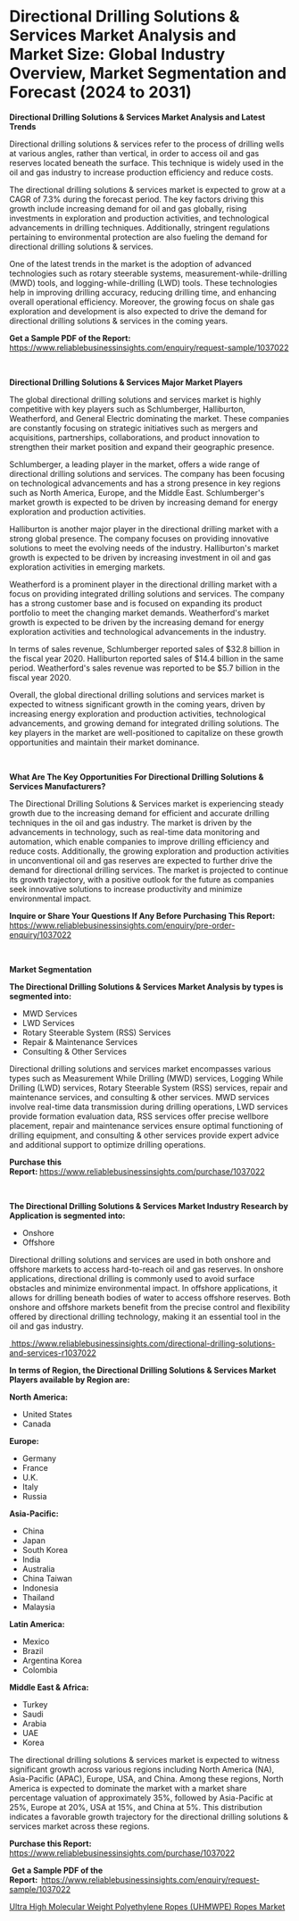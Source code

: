 <p><h1>Directional Drilling Solutions & Services Market Analysis and Market Size: Global Industry Overview, Market Segmentation and Forecast (2024 to 2031)</h1></p><p><strong>Directional Drilling Solutions & Services Market Analysis and Latest Trends</strong></p>
<p><p>Directional drilling solutions & services refer to the process of drilling wells at various angles, rather than vertical, in order to access oil and gas reserves located beneath the surface. This technique is widely used in the oil and gas industry to increase production efficiency and reduce costs.</p><p>The directional drilling solutions & services market is expected to grow at a CAGR of 7.3% during the forecast period. The key factors driving this growth include increasing demand for oil and gas globally, rising investments in exploration and production activities, and technological advancements in drilling techniques. Additionally, stringent regulations pertaining to environmental protection are also fueling the demand for directional drilling solutions & services.</p><p>One of the latest trends in the market is the adoption of advanced technologies such as rotary steerable systems, measurement-while-drilling (MWD) tools, and logging-while-drilling (LWD) tools. These technologies help in improving drilling accuracy, reducing drilling time, and enhancing overall operational efficiency. Moreover, the growing focus on shale gas exploration and development is also expected to drive the demand for directional drilling solutions & services in the coming years.</p></p>
<p><strong>Get a Sample PDF of the Report:&nbsp;</strong> <a href="https://www.reliablebusinessinsights.com/enquiry/request-sample/1037022">https://www.reliablebusinessinsights.com/enquiry/request-sample/1037022</a></p>
<p>&nbsp;</p>
<p><strong>Directional Drilling Solutions & Services Major Market Players</strong></p>
<p><p>The global directional drilling solutions and services market is highly competitive with key players such as Schlumberger, Halliburton, Weatherford, and General Electric dominating the market. These companies are constantly focusing on strategic initiatives such as mergers and acquisitions, partnerships, collaborations, and product innovation to strengthen their market position and expand their geographic presence.</p><p>Schlumberger, a leading player in the market, offers a wide range of directional drilling solutions and services. The company has been focusing on technological advancements and has a strong presence in key regions such as North America, Europe, and the Middle East. Schlumberger's market growth is expected to be driven by increasing demand for energy exploration and production activities.</p><p>Halliburton is another major player in the directional drilling market with a strong global presence. The company focuses on providing innovative solutions to meet the evolving needs of the industry. Halliburton's market growth is expected to be driven by increasing investment in oil and gas exploration activities in emerging markets.</p><p>Weatherford is a prominent player in the directional drilling market with a focus on providing integrated drilling solutions and services. The company has a strong customer base and is focused on expanding its product portfolio to meet the changing market demands. Weatherford's market growth is expected to be driven by the increasing demand for energy exploration activities and technological advancements in the industry.</p><p>In terms of sales revenue, Schlumberger reported sales of $32.8 billion in the fiscal year 2020. Halliburton reported sales of $14.4 billion in the same period. Weatherford's sales revenue was reported to be $5.7 billion in the fiscal year 2020.</p><p>Overall, the global directional drilling solutions and services market is expected to witness significant growth in the coming years, driven by increasing energy exploration and production activities, technological advancements, and growing demand for integrated drilling solutions. The key players in the market are well-positioned to capitalize on these growth opportunities and maintain their market dominance.</p></p>
<p>&nbsp;</p>
<p><strong>What Are The Key Opportunities For Directional Drilling Solutions & Services Manufacturers?</strong></p>
<p><p>The Directional Drilling Solutions & Services market is experiencing steady growth due to the increasing demand for efficient and accurate drilling techniques in the oil and gas industry. The market is driven by the advancements in technology, such as real-time data monitoring and automation, which enable companies to improve drilling efficiency and reduce costs. Additionally, the growing exploration and production activities in unconventional oil and gas reserves are expected to further drive the demand for directional drilling services. The market is projected to continue its growth trajectory, with a positive outlook for the future as companies seek innovative solutions to increase productivity and minimize environmental impact.</p></p>
<p><strong>Inquire or Share Your Questions If Any Before Purchasing This Report:</strong> <a href="https://www.reliablebusinessinsights.com/enquiry/pre-order-enquiry/1037022">https://www.reliablebusinessinsights.com/enquiry/pre-order-enquiry/1037022</a></p>
<p>&nbsp;</p>
<p><strong>Market Segmentation</strong></p>
<p><strong>The Directional Drilling Solutions & Services Market Analysis by types is segmented into:</strong></p>
<p><ul><li>MWD Services</li><li>LWD Services</li><li>Rotary Steerable System (RSS) Services</li><li>Repair & Maintenance Services</li><li>Consulting & Other Services</li></ul></p>
<p><p>Directional drilling solutions and services market encompasses various types such as Measurement While Drilling (MWD) services, Logging While Drilling (LWD) services, Rotary Steerable System (RSS) services, repair and maintenance services, and consulting & other services. MWD services involve real-time data transmission during drilling operations, LWD services provide formation evaluation data, RSS services offer precise wellbore placement, repair and maintenance services ensure optimal functioning of drilling equipment, and consulting & other services provide expert advice and additional support to optimize drilling operations.</p></p>
<p><strong>Purchase this Report:&nbsp;</strong><a href="https://www.reliablebusinessinsights.com/purchase/1037022">https://www.reliablebusinessinsights.com/purchase/1037022</a></p>
<p>&nbsp;</p>
<p><strong>The Directional Drilling Solutions & Services Market Industry Research by Application is segmented into:</strong></p>
<p><ul><li>Onshore</li><li>Offshore</li></ul></p>
<p><p>Directional drilling solutions and services are used in both onshore and offshore markets to access hard-to-reach oil and gas reserves. In onshore applications, directional drilling is commonly used to avoid surface obstacles and minimize environmental impact. In offshore applications, it allows for drilling beneath bodies of water to access offshore reserves. Both onshore and offshore markets benefit from the precise control and flexibility offered by directional drilling technology, making it an essential tool in the oil and gas industry.</p></p>
<p><a href="https://www.reliablebusinessinsights.com/directional-drilling-solutions-and-services-r1037022">&nbsp;https://www.reliablebusinessinsights.com/directional-drilling-solutions-and-services-r1037022</a></p>
<p><strong>In terms of Region, the Directional Drilling Solutions & Services Market Players available by Region are:</strong></p>
<p>
    <p> <strong> North America: </strong>
        <ul>
            <li>United States</li>
            <li>Canada</li>
        </ul>
        </p> 
    <p> <strong> Europe: </strong>
        <ul>
            <li>Germany</li>
            <li>France</li>
            <li>U.K.</li>
            <li>Italy</li>
            <li>Russia</li>
        </ul>
        </p> 
    <p> <strong> Asia-Pacific: </strong>
        <ul>
            <li>China</li>
            <li>Japan</li>
            <li>South Korea</li>
            <li>India</li>
            <li>Australia</li>
            <li>China Taiwan</li>
            <li>Indonesia</li>
            <li>Thailand</li>
            <li>Malaysia</li>
        </ul>
        </p> 
    <p> <strong> Latin America: </strong>
        <ul>
            <li>Mexico</li>
            <li>Brazil</li>
            <li>Argentina Korea</li>
            <li>Colombia</li>
        </ul>
        </p> 
    <p> <strong> Middle East & Africa: </strong>
        <ul>
            <li>Turkey</li>
            <li>Saudi</li>
            <li>Arabia</li>
            <li>UAE</li>
            <li>Korea</li>
        </ul>
    </p>
    </p>
<p><p>The directional drilling solutions & services market is expected to witness significant growth across various regions including North America (NA), Asia-Pacific (APAC), Europe, USA, and China. Among these regions, North America is expected to dominate the market with a market share percentage valuation of approximately 35%, followed by Asia-Pacific at 25%, Europe at 20%, USA at 15%, and China at 5%. This distribution indicates a favorable growth trajectory for the directional drilling solutions & services market across these regions.</p></p>
<p><strong>Purchase this Report: </strong><a href="https://www.reliablebusinessinsights.com/purchase/1037022">https://www.reliablebusinessinsights.com/purchase/1037022</a></p>
<p>&nbsp;<strong>Get a Sample PDF of the Report:&nbsp;&nbsp;</strong><a href="https://www.reliablebusinessinsights.com/enquiry/request-sample/1037022">https://www.reliablebusinessinsights.com/enquiry/request-sample/1037022</a></p>
<p><strong></strong></p>
<p><p><a href="https://github.com/sofayahoo2023/Market-Research-Report-List-4/blob/main/ultra-high-molecular-weight-polyethylene-ropes-uhmwpe-ropes-market.md">Ultra High Molecular Weight Polyethylene Ropes (UHMWPE) Ropes Market</a></p></p>